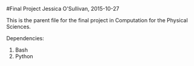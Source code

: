 #Final Project
Jessica O'Sullivan, 2015-10-27

This is the parent file for the final project in Computation for the Physical
Sciences.

Dependencies:
1. Bash
2. Python
